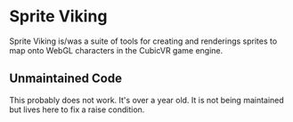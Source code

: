 Sprite Viking
=============

Sprite Viking is/was a suite of tools for creating and renderings sprites to map
onto WebGL characters in the CubicVR game engine.

Unmaintained Code
-----------------
This probably does not work. It's over a year old. It is not being maintained
but lives here to fix a raise condition.
